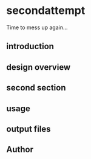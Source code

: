 # secondattempt
Time to mess up again...
## introduction

## design overview

## second section  

## usage  

## output files  

## Author
